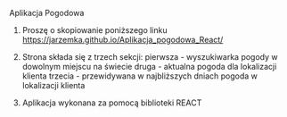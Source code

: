﻿Aplikacja Pogodowa
 
1. Proszę o skopiowanie poniższego linku https://jarzemka.github.io/Aplikacja_pogodowa_React/

2. Strona składa się z trzech sekcji: pierwsza - wyszukiwarka pogody w dowolnym miejscu na świecie druga - aktualna pogoda dla lokalizacji klienta trzecia - przewidywana w najbliższych dniach pogoda w lokalizacji klienta

3. Aplikacja wykonana za pomocą biblioteki REACT
 
 
